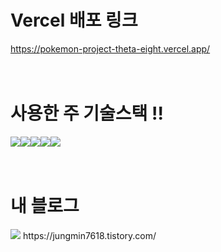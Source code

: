 # Vercel 배포 링크
https://pokemon-project-theta-eight.vercel.app/
<br> <br><br>
# 사용한 주 기술스택 !!
<img src="https://img.shields.io/badge/javascript-F7DF1E?style=for-the-badge&logo=javascript&logoColor=black"><img src="https://img.shields.io/badge/css-1572B6?style=for-the-badge&logo=css3&logoColor=white"><img src="https://img.shields.io/badge/html5-E34F26?style=for-the-badge&logo=html5&logoColor=white"><img src="https://img.shields.io/badge/github-181717?style=for-the-badge&logo=github&logoColor=white"><img src="https://img.shields.io/badge/react-61DAFB?style=for-the-badge&logo=react&logoColor=black">
<br> <br><br>
#  내 블로그  
<img src="https://img.shields.io/badge/Tistory-ff6252?style=for-the-badge&logo=Tistory&logoColor=white">       
https://jungmin7618.tistory.com/
